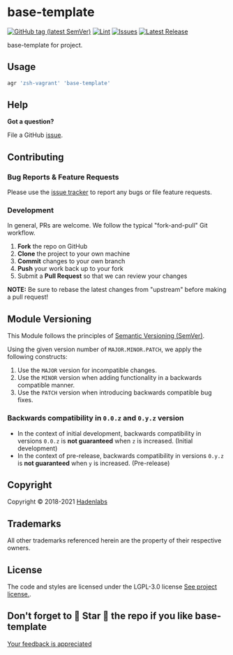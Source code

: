<!--


  ** DO NOT EDIT THIS FILE
  **
  ** 1) Make all changes to `README.yaml`
  ** 2) Run`make readme` to rebuild this file.
  **
  ** (We maintain HUNDREDS of open source projects. This is how we maintain our sanity.)
  **


  -->

# base-template

[![GitHub tag (latest SemVer)](https://img.shields.io/github/v/tag/hadenlabs/base-template.svg?label=latest&sort=semver)](https://github.com/hadenlabs/base-template/releases) [![Lint](https://github.com/hadenlabs/base-template/actions/workflows/lint.yml/badge.svg?branch=develop)](https://github.com/hadenlabs/base-template/actions) [![Issues](https://img.shields.io/github/issues/hadenlabs/base-template.svg)](https://github.com/hadenlabs/base-template/issues) [![Latest Release](https://img.shields.io/github/release/hadenlabs/base-template.svg)](https://github.com/hadenlabs/base-template/releases)

base-template for project.

## Usage

```bash
agr 'zsh-vagrant' 'base-template'
```

## Help

**Got a question?**

File a GitHub [issue](https://github.com/hadenlabs/base-template/issues).

## Contributing

### Bug Reports & Feature Requests

Please use the [issue tracker](https://github.com/hadenlabs/base-template/issues) to report any bugs or file feature requests.

### Development

In general, PRs are welcome. We follow the typical "fork-and-pull" Git workflow.

1.  **Fork** the repo on GitHub
2.  **Clone** the project to your own machine
3.  **Commit** changes to your own branch
4.  **Push** your work back up to your fork
5.  Submit a **Pull Request** so that we can review your changes

**NOTE:** Be sure to rebase the latest changes from "upstream" before making a pull request!

## Module Versioning

This Module follows the principles of [Semantic Versioning (SemVer)](https://semver.org/).

Using the given version number of `MAJOR.MINOR.PATCH`, we apply the following constructs:

1. Use the `MAJOR` version for incompatible changes.
1. Use the `MINOR` version when adding functionality in a backwards compatible manner.
1. Use the `PATCH` version when introducing backwards compatible bug fixes.

### Backwards compatibility in `0.0.z` and `0.y.z` version

- In the context of initial development, backwards compatibility in versions `0.0.z` is **not guaranteed** when `z` is increased. (Initial development)
- In the context of pre-release, backwards compatibility in versions `0.y.z` is **not guaranteed** when `y` is increased. (Pre-release)

## Copyright

Copyright © 2018-2021 [Hadenlabs](https://hadenlabs.com)

## Trademarks

All other trademarks referenced herein are the property of their respective owners.

## License

The code and styles are licensed under the LGPL-3.0 license [See project license.](LICENSE).

## Don't forget to 🌟 Star 🌟 the repo if you like base-template

[Your feedback is appreciated](https://github.com/hadenlabs/base-template/issues)
